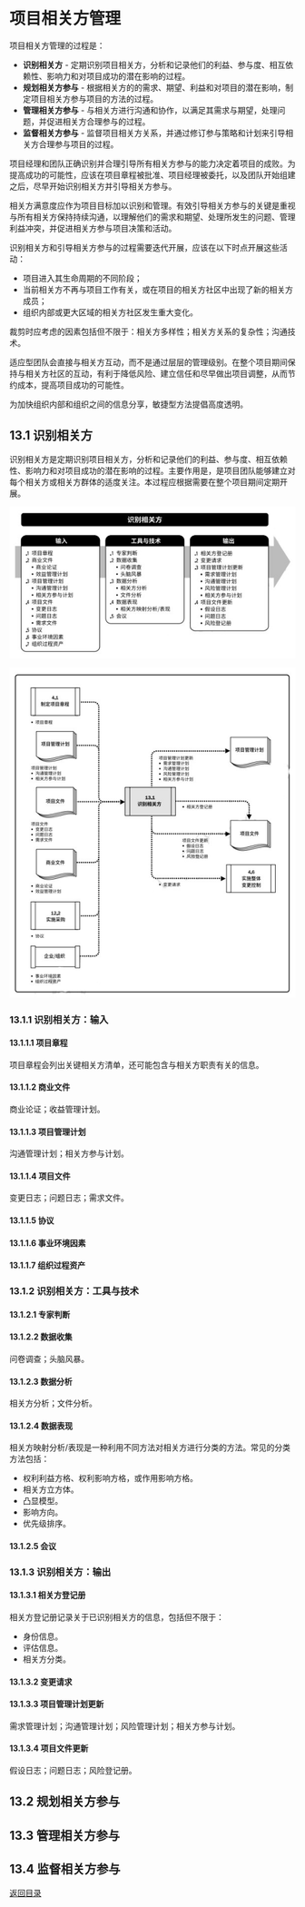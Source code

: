 # 项目相关方管理
项目相关方管理的过程是：
+ **识别相关方** - 定期识别项目相关方，分析和记录他们的利益、参与度、相互依赖性、影响力和对项目成功的潜在影响的过程。  
+ **规划相关方参与** - 根据相关方的的需求、期望、利益和对项目的潜在影响，制定项目相关方参与项目的方法的过程。  
+ **管理相关方参与** - 与相关方进行沟通和协作，以满足其需求与期望，处理问题，并促进相关方合理参与的过程。  
+ **监督相关方参与** - 监督项目相关方关系，并通过修订参与策略和计划来引导相关方合理参与项目的过程。  

项目经理和团队正确识别并合理引导所有相关方参与的能力决定着项目的成败。为提高成功的可能性，应该在项目章程被批准、项目经理被委托，以及团队开始组建之后，尽早开始识别相关方并引导相关方参与。

相关方满意度应作为项目目标加以识别和管理。有效引导相关方参与的关键是重视与所有相关方保持持续沟通，以理解他们的需求和期望、处理所发生的问题、管理利益冲突，并促进相关方参与项目决策和活动。  

识别相关方和引导相关方参与的过程需要迭代开展，应该在以下时点开展这些活动：  
+ 项目进入其生命周期的不同阶段；
+ 当前相关方不再与项目工作有关，或在项目的相关方社区中出现了新的相关方成员；
+ 组织内部或更大区域的相关方社区发生重大变化。  

裁剪时应考虑的因素包括但不限于：相关方多样性；相关方关系的复杂性；沟通技术。  

适应型团队会直接与相关方互动，而不是通过层层的管理级别。在整个项目期间保持与相关方社区的互动，有利于降低风险、建立信任和尽早做出项目调整，从而节约成本，提高项目成功的可能性。  

为加快组织内部和组织之间的信息分享，敏捷型方法提倡高度透明。

## 13.1 识别相关方
识别相关方是定期识别项目相关方，分析和记录他们的利益、参与度、相互依赖性、影响力和对项目成功的潜在影响的过程。主要作用是，是项目团队能够建立对每个相关方或相关方群体的适度关注。本过程应根据需要在整个项目期间定期开展。  

![识别相关方](../../static/Part.1/13/识别相关方.JPG)

![识别相关方:数据流向](../../static/Part.1/13/识别相关方_数据流向.JPG)

### 13.1.1 识别相关方：输入
#### 13.1.1.1 项目章程
项目章程会列出关键相关方清单，还可能包含与相关方职责有关的信息。  
#### 13.1.1.2 商业文件
商业论证；收益管理计划。  
#### 13.1.1.3 项目管理计划
沟通管理计划；相关方参与计划。
#### 13.1.1.4 项目文件
变更日志；问题日志；需求文件。  
#### 13.1.1.5 协议
#### 13.1.1.6 事业环境因素
#### 13.1.1.7 组织过程资产

### 13.1.2 识别相关方：工具与技术
#### 13.1.2.1 专家判断
#### 13.1.2.2 数据收集
问卷调查；头脑风暴。  
#### 13.1.2.3 数据分析
相关方分析；文件分析。  
#### 13.1.2.4 数据表现
相关方映射分析/表现是一种利用不同方法对相关方进行分类的方法。常见的分类方法包括：  
+ 权利利益方格、权利影响方格，或作用影响方格。
+ 相关方立方体。
+ 凸显模型。
+ 影响方向。
+ 优先级排序。  

#### 13.1.2.5 会议

### 13.1.3 识别相关方：输出
#### 13.1.3.1 相关方登记册
相关方登记册记录关于已识别相关方的信息，包括但不限于：
+ 身份信息。
+ 评估信息。
+ 相关方分类。

#### 13.1.3.2 变更请求
#### 13.1.3.3 项目管理计划更新
需求管理计划；沟通管理计划；风险管理计划；相关方参与计划。  
#### 13.1.3.4 项目文件更新
假设日志；问题日志；风险登记册。  

## 13.2 规划相关方参与


## 13.3 管理相关方参与

## 13.4 监督相关方参与



[返回目录](../../00.目录.md)
